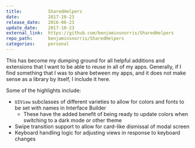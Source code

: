 ```yaml
---
title:          SharedHelpers
date:           2017-10-23
release_date:   2016-06-23
update_date:    2017-10-23
external_link:  https://github.com/benjaminsnorris/SharedHelpers
repo_path:      benjaminsnorris/SharedHelpers
categories:     personal
---
```


This has become my dumping ground for all helpful additions and extensions that I want to be able to reuse in all of my apps. Generally, if I find something that I was to share between my apps, and it does not make sense as a library by itself, I include it here.

Some of the highlights include:
- `UIView` subclasses of different varieties to allow for colors and fonts to be set with names in Interface Builder
	- These have the added benefit of being ready to update colors when switching to a dark mode or other theme
- Swipe transition support to allow for card-like dismissal of modal screen
- Keyboard handling logic for adjusting views in response to keyboard changes
